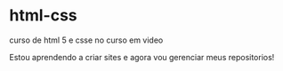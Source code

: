 # html-css
 curso de html 5 e csse no curso em video

 
Estou aprendendo a criar sites e agora vou gerenciar meus repositorios!